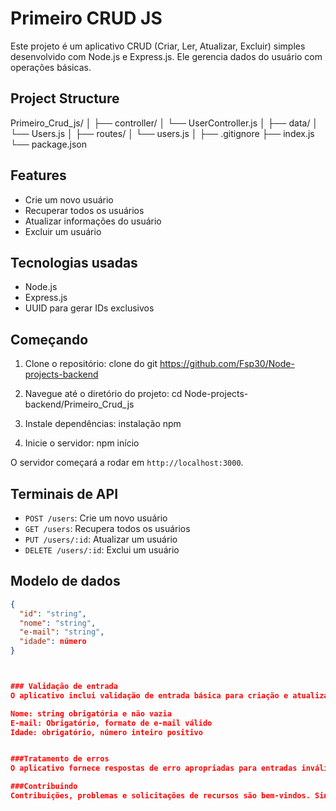 # Primeiro CRUD JS

Este projeto é um aplicativo CRUD (Criar, Ler, Atualizar, Excluir) simples desenvolvido com Node.js e Express.js. Ele gerencia dados do usuário com operações básicas.

## Project Structure
Primeiro_Crud_js/
│
├── controller/
│   └── UserController.js
│
├── data/
│   └── Users.js
│
├── routes/
│   └── users.js
│
├── .gitignore
├── index.js
└── package.json


## Features

- Crie um novo usuário
- Recuperar todos os usuários
- Atualizar informações do usuário
- Excluir um usuário

## Tecnologias usadas

- Node.js
- Express.js
- UUID para gerar IDs exclusivos

## Começando

1. Clone o repositório:
clone do git https://github.com/Fsp30/Node-projects-backend

2. Navegue até o diretório do projeto:
cd Node-projects-backend/Primeiro_Crud_js

3. Instale dependências:
instalação npm


4. Inicie o servidor:
npm início


O servidor começará a rodar em `http://localhost:3000`.

## Terminais de API

- `POST /users`: Crie um novo usuário
- `GET /users`: Recupera todos os usuários
- `PUT /users/:id`: Atualizar um usuário
- `DELETE /users/:id`: Exclui um usuário

## Modelo de dados


```json
{
  "id": "string",
  "nome": "string",
  "e-mail": "string",
  "idade": número
}



### Validação de entrada
O aplicativo inclui validação de entrada básica para criação e atualização de usuários:

Nome: string obrigatória e não vazia
E-mail: Obrigatório, formato de e-mail válido
Idade: obrigatório, número inteiro positivo


###Tratamento de erros
O aplicativo fornece respostas de erro apropriadas para entradas inválidas e recursos não encontrados.

###Contribuindo
Contribuições, problemas e solicitações de recursos são bem-vindos. Sinta-se à vontade para verificar a isseus page se quiser contribuir.
